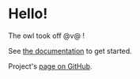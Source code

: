 # Hello!

The owl took off @v@ !

See [the documentation](https://owl.rmrf.space) to get started.

Project's [page on GitHub](https://github.com/gechandesu/owl).
